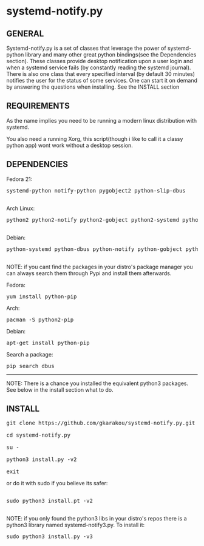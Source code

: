 # systemd-notify.py
GENERAL
-------------------
Systemd-notify.py is a set of classes that leverage the power of systemd-python library and many other great python bindings(see the Dependencies section).
These classes provide desktop notification upon a user login and when a systemd service fails (by constantly reading the systemd journal).
There is also one class that every specified interval (by default 30 minutes) notifies the user for the status of some services.
One can start it on demand by answering the questions when installing. See the INSTALL section 


REQUIREMENTS
-------------------

As the name implies you need to be running a modern linux distribution with systemd.

 You also need a running Xorg, this script(though i like to call it a classy python app) wont work without a desktop session.



DEPENDENCIES
-------------------


Fedora 21:

<pre>
systemd-python notify-python pygobject2 python-slip-dbus

</pre>
Arch Linux:

<pre>
python2 python2-notify python2-gobject python2-systemd python2-dbus

</pre>

Debian:

<pre>
python-systemd python-dbus python-notify python-gobject python-gi

</pre>



NOTE: if you cant find the packages in your distro's package manager you can always search them through Pypi and install them afterwards.

Fedora:
<pre>
yum install python-pip
</pre>
Arch:
<pre>
pacman -S python2-pip
</pre>
Debian:
<pre>
apt-get install python-pip
</pre>

Search a package:

<pre>
pip search dbus
</pre>

-------------------------------

NOTE: There is a chance you installed the equivalent python3 packages. See below in the install section what to do.


INSTALL
------------------------
<pre>git clone https://github.com/gkarakou/systemd-notify.py.git

cd systemd-notify.py

su -

python3 install.py -v2

exit
</pre>
or do it with sudo if you believe its safer:
<pre>

sudo python3 install.pt -v2

</pre>


NOTE: if you only found the python3 libs in your distro's repos there is a python3 library named systemd-notify3.py. To install it:

<pre>
sudo python3 install.py -v3
</pre>

